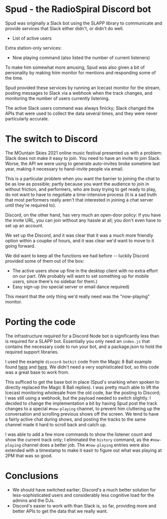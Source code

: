 # Spud - the RadioSpiral Discord bot

Spud was originally a Slack bot using the SLAPP library to communicate and
provide services that Slack either didn't, or didn't do well.

 - List of active users

Extra station-only services:

 - Now playing command (also listed the number of current listeners)

To make him somewhat more amusing, Spud was also given a bit of personality
by making hiim monitor for mentions and responding some of the time.

Spud provided these services by running an Icecast monitor for the stream,
posting messages to Slack via a webhook when the track changes, and monitoring
the number of users currently listening.

The active Slack users command was always finicky; Slack changed the APIs that
were used to collect the data several times, and they were never particularly
accurate.

# The switch to Discord

The MOuntain Skies 2021 online music festival presented us with a problem:
Slack does not make it easy to join. You need to have an invite to join Slack.
Worse, the API we were using to generate auto-invites broke sometime last
year, making it necessary to hand-invite people via email.

This is a particular problem when you want the barrier to joining the chat to
be as low as possible; partly because you want the audience to join in without
friction, and performers, who are busy trying to get ready to play, do not
want to have to negotiate a time-intensive process (it is a sad truth that
most performers really aren't that interested in joining a chat server until
they're required to).

Discord, on the other hand, has very much an open-door policy: if you have the
invite URL, you can join without any hassle at all; you don't even have to
set up an account.

We set up the Discord, and it was clear that it was a much more friendly
option within a coupke of hours, and it was clear we'd want to move to it
going forward.

We did want to keep all the functions we had before -- luckily Discord
provided some of them out of the box:

 - The active users show up fine in the desktop client with no extra effort
   on our part. (We probably will want to set something up for mobile users,
   since there's no sidebar for them.)
 - Easy sign-up (no special server or email dance required)

This meant that the only thing we'd really need was the "now-playing"
monitor.

# Porting the code

The infrastructure required for a Discord Node bot is significantly less
than is required for a SLAPP bot. Essentially you only need an `index.js`
that contains the necessary code to run your bot, and a package.json to hold
the required support libraries.

I used the example `discord-botkit` code from the Magic 8 Ball example found
[here](https://chatbotslife.com/creating-a-magic-8-ball-for-discord-1-2-28b1c7ecd277)
and [here](https://chatbotslife.com/creating-a-magic-8-ball-for-discord-in-node-js-and-botkit-part-2-2-97b505a7b843).
We didn't need a very sophisticated bot, so this code was a great base to work
from. 

This sufficed to get the base bot in place (Spud's snarking when spoken to
directly replaced the Magic 8 Ball replies). I was pretty much able to lift
the Icecast monitoring wholesale from the old code, bar the posting to
Discord; I was still using a webhook, but the payload needed to switch
slightly.  I decided to change the implementation a bit by having Spud post
the track changes to a special `#now-playing` channel, to prevent him
cluttering up the conversation and scrolling previous shows off the screen.
We tend to have a fairly active chat during shows, and posting the tracks
to the same channel made it hard to scroll back and catch up.

I was able to add a few more commands to show the listener count and show
the current track only; I eliminated the `history` command, as the `#now-playing`
channel does a better job. The `#now-playing` entries were also extended with
a timestamp to make it easir to figure out what was playing at 2PM that was
so good.

# Conclusions

 - We should have switched earlier; Discord's a much better solution for less-sophisticated users
   and considerably less cognitive load for the admins and the DJs.
 - Discord's easier to work with than Slack is, so far, providing more and
   better APIs to get the data that we really want.

